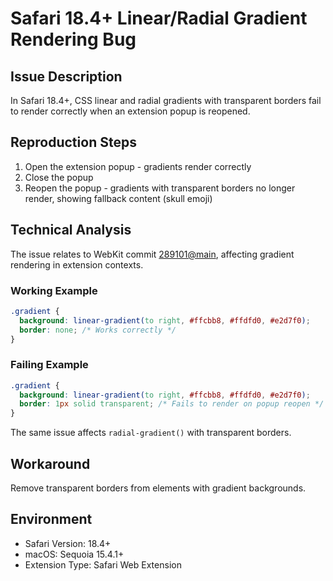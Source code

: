 # Safari 18.4+ Linear/Radial Gradient Rendering Bug

## Issue Description

In Safari 18.4+, CSS linear and radial gradients with transparent borders fail to render correctly when an extension popup is reopened.

## Reproduction Steps

1. Open the extension popup - gradients render correctly
2. Close the popup
3. Reopen the popup - gradients with transparent borders no longer render, showing fallback content (skull emoji)

## Technical Analysis

The issue relates to WebKit commit [289101@main](https://results.webkit.org/commit?repository_id=webkit&id=289101@main), affecting gradient rendering in extension contexts.

### Working Example

```css
.gradient {
  background: linear-gradient(to right, #ffcbb8, #ffdfd0, #e2d7f0);
  border: none; /* Works correctly */
}
```

### Failing Example

```css
.gradient {
  background: linear-gradient(to right, #ffcbb8, #ffdfd0, #e2d7f0);
  border: 1px solid transparent; /* Fails to render on popup reopen */
}
```

The same issue affects `radial-gradient()` with transparent borders.

## Workaround

Remove transparent borders from elements with gradient backgrounds.

## Environment

- Safari Version: 18.4+
- macOS: Sequoia 15.4.1+
- Extension Type: Safari Web Extension
